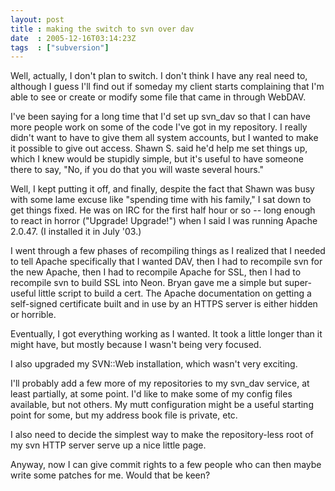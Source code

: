 ```yaml
---
layout: post
title : making the switch to svn over dav
date  : 2005-12-16T03:14:23Z
tags  : ["subversion"]
---
```

Well, actually, I don't plan to switch.  I don't think I have any real need to, although I guess I'll find out if someday my client starts complaining that I'm able to see or create or modify some file that came in through WebDAV.

I've been saying for a long time that I'd set up svn_dav so that I can have more people work on some of the code I've got in my repository.  I really didn't want to have to give them all system accounts, but I wanted to make it possible to give out access.  Shawn S. said he'd help me set things up, which I knew would be stupidly simple, but it's useful to have someone there to say, "No, if you do that you will waste several hours."

Well, I kept putting it off, and finally, despite the fact that Shawn was busy with some lame excuse like "spending time with his family," I sat down to get things fixed.  He was on IRC for the first half hour or so -- long enough to react in horror ("Upgrade! Upgrade!") when I said I was running Apache 2.0.47. (I installed it in July '03.)

I went through a few phases of recompiling things as I realized that I needed to tell Apache specifically that I wanted DAV, then I had to recompile svn for the new Apache, then I had to recompile Apache for SSL, then I had to recompile svn to build SSL into Neon.  Bryan gave me a simple but super-useful little script to build a cert.  The Apache documentation on getting a self-signed certificate built and in use by an HTTPS server is either hidden or horrible.

Eventually, I got everything working as I wanted.  It took a little longer than it might have, but mostly because I wasn't being very focused.

I also upgraded my SVN::Web installation, which wasn't very exciting.

I'll probably add a few more of my repositories to my svn_dav service, at least partially, at some point.  I'd like to make some of my config files available, but not others.  My mutt configuration might be a useful starting point for some, but my address book file is private, etc.

I also need to decide the simplest way to make the repository-less root of my svn HTTP server serve up a nice little page.

Anyway, now I can give commit rights to a few people who can then maybe write some patches for me.  Would that be keen? 
